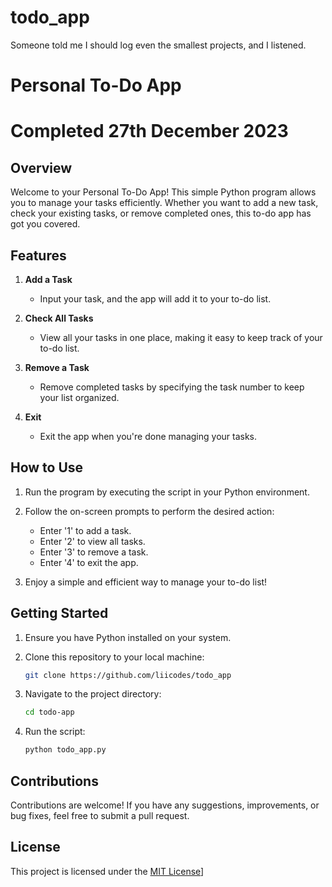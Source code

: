 # todo_app
Someone told me I should log even the smallest projects, and I listened.

# Personal To-Do App
# Completed 27th December 2023

## Overview

Welcome to your Personal To-Do App! This simple Python program allows you to manage your tasks efficiently. Whether you want to add a new task, check your existing tasks, or remove completed ones, this to-do app has got you covered.

## Features

1. **Add a Task**
   - Input your task, and the app will add it to your to-do list.

2. **Check All Tasks**
   - View all your tasks in one place, making it easy to keep track of your to-do list.

3. **Remove a Task**
   - Remove completed tasks by specifying the task number to keep your list organized.

4. **Exit**
   - Exit the app when you're done managing your tasks.

## How to Use

1. Run the program by executing the script in your Python environment.

2. Follow the on-screen prompts to perform the desired action:
   - Enter '1' to add a task.
   - Enter '2' to view all tasks.
   - Enter '3' to remove a task.
   - Enter '4' to exit the app.

3. Enjoy a simple and efficient way to manage your to-do list!

## Getting Started

1. Ensure you have Python installed on your system.

2. Clone this repository to your local machine:

   ```bash
   git clone https://github.com/liicodes/todo_app
   ```

3. Navigate to the project directory:

   ```bash
   cd todo-app
   ```

4. Run the script:

   ```bash
   python todo_app.py
   ```

## Contributions

Contributions are welcome! If you have any suggestions, improvements, or bug fixes, feel free to submit a pull request.

## License

This project is licensed under the [MIT License](LICENSE)]
